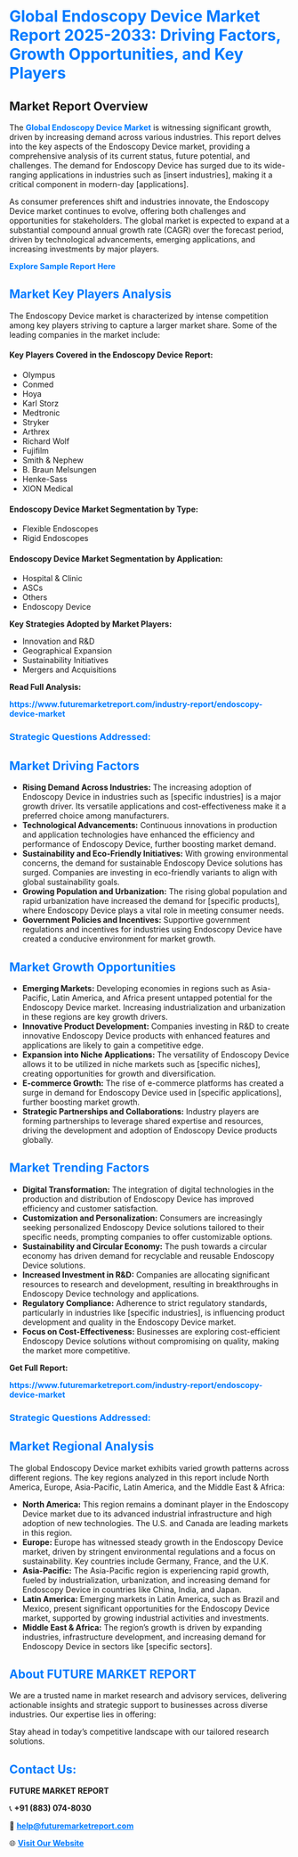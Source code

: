 <h1 style="color: #007BFF;">Global Endoscopy Device Market Report 2025-2033: Driving Factors, Growth Opportunities, and Key Players</h1>

<section id="overview">
<h2>Market Report Overview</h2>
<p>The <a href="https://www.futuremarketreport.com/industry-report/endoscopy-device-market" style="color: #007BFF; text-decoration: none;"><strong>Global Endoscopy Device Market</strong></a> is witnessing significant growth, driven by increasing demand across various industries. This report delves into the key aspects of the Endoscopy Device market, providing a comprehensive analysis of its current status, future potential, and challenges. The demand for Endoscopy Device has surged due to its wide-ranging applications in industries such as [insert industries], making it a critical component in modern-day [applications].</p>
<p>As consumer preferences shift and industries innovate, the Endoscopy Device market continues to evolve, offering both challenges and opportunities for stakeholders. The global market is expected to expand at a substantial compound annual growth rate (CAGR) over the forecast period, driven by technological advancements, emerging applications, and increasing investments by major players.</p>
</section>

<section id="overview">
<p><a href="https://www.futuremarketreport.com/request-sample/reportId=121942" style="color: #007BFF; text-decoration: none;"><strong>Explore Sample Report Here</strong></a></p>
</section>

<section id="key-players">
<h2 style="color: #007BFF;">Market Key Players Analysis</h2>
<p>The Endoscopy Device market is characterized by intense competition among key players striving to capture a larger market share. Some of the leading companies in the market include:</p>
<h4>Key Players Covered in the Endoscopy Device Report:</h4>
<ul><li>Olympus</li><li>Conmed</li><li>Hoya</li><li>Karl Storz</li><li>Medtronic</li><li>Stryker</li><li>Arthrex</li><li>Richard Wolf</li><li>Fujifilm</li><li>Smith &amp; Nephew</li><li>B. Braun Melsungen</li><li>Henke-Sass</li><li>XION Medical</li></ul>
<h4>Endoscopy Device Market Segmentation by Type:</h4>
<ul><li>Flexible Endoscopes</li><li>Rigid Endoscopes</li></ul>

<h4>Endoscopy Device Market Segmentation by Application:</h4>
<ul><li>Hospital &amp; Clinic</li><li>ASCs</li><li>Others</li><li>Endoscopy Device</li></ul>
<p><strong>Key Strategies Adopted by Market Players:</strong></p>
<ul>
<li>Innovation and R&D</li>
<li>Geographical Expansion</li>
<li>Sustainability Initiatives</li>
<li>Mergers and Acquisitions</li>
</ul>
</section>

<section>
<p><strong>Read Full Analysis: </strong></p><a href="https://www.futuremarketreport.com/industry-report/endoscopy-device-market" style="color: #007BFF; text-decoration: none;"><strong>https://www.futuremarketreport.com/industry-report/endoscopy-device-market</strong></a>
<h3 style="color: #007BFF;">Strategic Questions Addressed:</h3>
</section>

<section id="driving-factors">
<h2 style="color: #007BFF;">Market Driving Factors</h2>
<ul>
<li><strong>Rising Demand Across Industries:</strong> The increasing adoption of Endoscopy Device in industries such as [specific industries] is a major growth driver. Its versatile applications and cost-effectiveness make it a preferred choice among manufacturers.</li>
<li><strong>Technological Advancements:</strong> Continuous innovations in production and application technologies have enhanced the efficiency and performance of Endoscopy Device, further boosting market demand.</li>
<li><strong>Sustainability and Eco-Friendly Initiatives:</strong> With growing environmental concerns, the demand for sustainable Endoscopy Device solutions has surged. Companies are investing in eco-friendly variants to align with global sustainability goals.</li>
<li><strong>Growing Population and Urbanization:</strong> The rising global population and rapid urbanization have increased the demand for [specific products], where Endoscopy Device plays a vital role in meeting consumer needs.</li>
<li><strong>Government Policies and Incentives:</strong> Supportive government regulations and incentives for industries using Endoscopy Device have created a conducive environment for market growth.</li>
</ul>
</section>

<section id="growth-opportunities">
<h2 style="color: #007BFF;">Market Growth Opportunities</h2>
<ul>
<li><strong>Emerging Markets:</strong> Developing economies in regions such as Asia-Pacific, Latin America, and Africa present untapped potential for the Endoscopy Device market. Increasing industrialization and urbanization in these regions are key growth drivers.</li>
<li><strong>Innovative Product Development:</strong> Companies investing in R&D to create innovative Endoscopy Device products with enhanced features and applications are likely to gain a competitive edge.</li>
<li><strong>Expansion into Niche Applications:</strong> The versatility of Endoscopy Device allows it to be utilized in niche markets such as [specific niches], creating opportunities for growth and diversification.</li>
<li><strong>E-commerce Growth:</strong> The rise of e-commerce platforms has created a surge in demand for Endoscopy Device used in [specific applications], further boosting market growth.</li>
<li><strong>Strategic Partnerships and Collaborations:</strong> Industry players are forming partnerships to leverage shared expertise and resources, driving the development and adoption of Endoscopy Device products globally.</li>
</ul>
</section>

<section id="trending-factors">
<h2 style="color: #007BFF;">Market Trending Factors</h2>
<ul>
<li><strong>Digital Transformation:</strong> The integration of digital technologies in the production and distribution of Endoscopy Device has improved efficiency and customer satisfaction.</li>
<li><strong>Customization and Personalization:</strong> Consumers are increasingly seeking personalized Endoscopy Device solutions tailored to their specific needs, prompting companies to offer customizable options.</li>
<li><strong>Sustainability and Circular Economy:</strong> The push towards a circular economy has driven demand for recyclable and reusable Endoscopy Device solutions.</li>
<li><strong>Increased Investment in R&D:</strong> Companies are allocating significant resources to research and development, resulting in breakthroughs in Endoscopy Device technology and applications.</li>
<li><strong>Regulatory Compliance:</strong> Adherence to strict regulatory standards, particularly in industries like [specific industries], is influencing product development and quality in the Endoscopy Device market.</li>
<li><strong>Focus on Cost-Effectiveness:</strong> Businesses are exploring cost-efficient Endoscopy Device solutions without compromising on quality, making the market more competitive.</li>
</ul>
</section>

<section>
<p><strong>Get Full Report: </strong></p><a href="https://www.futuremarketreport.com/industry-report/endoscopy-device-market" style="color: #007BFF; text-decoration: none;"><strong>https://www.futuremarketreport.com/industry-report/endoscopy-device-market</strong></a>
<h3 style="color: #007BFF;">Strategic Questions Addressed:</h3>
</section>


<section id="regional-analysis">
<h2 style="color: #007BFF;">Market Regional Analysis</h2>
<p>The global Endoscopy Device market exhibits varied growth patterns across different regions. The key regions analyzed in this report include North America, Europe, Asia-Pacific, Latin America, and the Middle East & Africa:</p>
<ul>
<li><strong>North America:</strong> This region remains a dominant player in the Endoscopy Device market due to its advanced industrial infrastructure and high adoption of new technologies. The U.S. and Canada are leading markets in this region.</li>
<li><strong>Europe:</strong> Europe has witnessed steady growth in the Endoscopy Device market, driven by stringent environmental regulations and a focus on sustainability. Key countries include Germany, France, and the U.K.</li>
<li><strong>Asia-Pacific:</strong> The Asia-Pacific region is experiencing rapid growth, fueled by industrialization, urbanization, and increasing demand for Endoscopy Device in countries like China, India, and Japan.</li>
<li><strong>Latin America:</strong> Emerging markets in Latin America, such as Brazil and Mexico, present significant opportunities for the Endoscopy Device market, supported by growing industrial activities and investments.</li>
<li><strong>Middle East & Africa:</strong> The region’s growth is driven by expanding industries, infrastructure development, and increasing demand for Endoscopy Device in sectors like [specific sectors].</li>
</ul>
</section>

<footer>
<h2 style="color: #007BFF;">About FUTURE MARKET REPORT</h2>
<p>We are a trusted name in market research and advisory services, delivering actionable insights and strategic support to businesses across diverse industries. Our expertise lies in offering:</p>

<p>Stay ahead in today’s competitive landscape with our tailored research solutions.</p>

<h2 style="color: #007BFF;">Contact Us:</h2>
<p><strong>FUTURE MARKET REPORT</strong></p>
<p>📞 <strong>+91 (883) 074-8030</strong></p>
<p>📧 <strong><a href="mailto:help@futuremarketreport.com" style="color: #007BFF;">help@futuremarketreport.com</a></strong></p>
<p>🌐 <strong><a href="https://www.futuremarketreport.com/" style="color: #007BFF;">Visit Our Website</a></strong></p>
</footer>